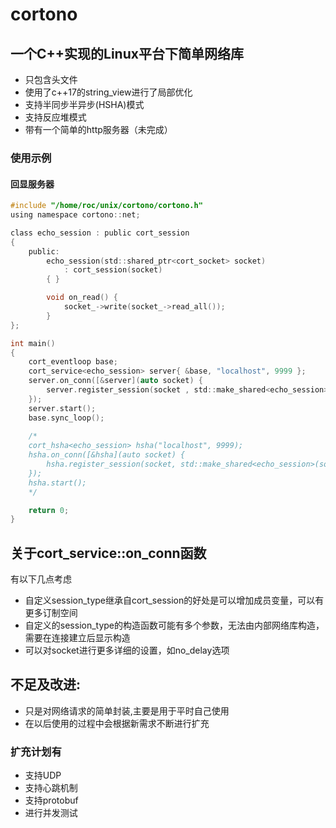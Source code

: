 # cortono

## 一个C++实现的Linux平台下简单网络库

* 只包含头文件
* 使用了c++17的string_view进行了局部优化
* 支持半同步半异步(HSHA)模式
* 支持反应堆模式
* 带有一个简单的http服务器（未完成）


### 使用示例

#### 回显服务器

```c
#include "/home/roc/unix/cortono/cortono.h"
using namespace cortono::net;

class echo_session : public cort_session
{
    public:
        echo_session(std::shared_ptr<cort_socket> socket)
            : cort_session(socket)
        { }

        void on_read() {
            socket_->write(socket_->read_all());
        }
};

int main()
{
    cort_eventloop base;
    cort_service<echo_session> server{ &base, "localhost", 9999 };
    server.on_conn([&server](auto socket) {
        server.register_session(socket , std::make_shared<echo_session>(socket));
    });
    server.start();
    base.sync_loop();
    
    /*
    cort_hsha<echo_session> hsha("localhost", 9999);
    hsha.on_conn([&hsha](auto socket) {
        hsha.register_session(socket, std::make_shared<echo_session>(socket));
    });
    hsha.start(); 
    */

    return 0;
}
```

## 关于cort_service::on_conn函数

有以下几点考虑

* 自定义session_type继承自cort_session的好处是可以增加成员变量，可以有更多订制空间
* 自定义的session_type的构造函数可能有多个参数，无法由内部网络库构造，需要在连接建立后显示构造
* 可以对socket进行更多详细的设置，如no_delay选项


## 不足及改进:

* 只是对网络请求的简单封装,主要是用于平时自己使用
* 在以后使用的过程中会根据新需求不断进行扩充

### 扩充计划有

* 支持UDP
* 支持心跳机制
* 支持protobuf
* 进行并发测试
